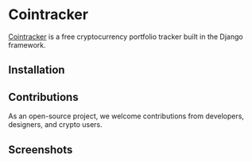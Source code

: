 # Cointracker

[Cointracker](http://www.cointracker.lol) is a free cryptocurrency portfolio tracker built in the Django framework.

## Installation


## Contributions

As an open-source project, we welcome contributions from developers, designers, and crypto users.

## Screenshots
